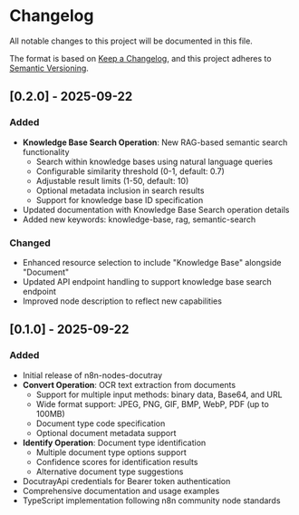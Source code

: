 # Changelog

All notable changes to this project will be documented in this file.

The format is based on [Keep a Changelog](https://keepachangelog.com/en/1.0.0/),
and this project adheres to [Semantic Versioning](https://semver.org/spec/v2.0.0.html).

## [0.2.0] - 2025-09-22

### Added
- **Knowledge Base Search Operation**: New RAG-based semantic search functionality
  - Search within knowledge bases using natural language queries
  - Configurable similarity threshold (0-1, default: 0.7)
  - Adjustable result limits (1-50, default: 10)
  - Optional metadata inclusion in search results
  - Support for knowledge base ID specification
- Updated documentation with Knowledge Base Search operation details
- Added new keywords: knowledge-base, rag, semantic-search

### Changed
- Enhanced resource selection to include "Knowledge Base" alongside "Document"
- Updated API endpoint handling to support knowledge base search endpoint
- Improved node description to reflect new capabilities

## [0.1.0] - 2025-09-22

### Added
- Initial release of n8n-nodes-docutray
- **Convert Operation**: OCR text extraction from documents
  - Support for multiple input methods: binary data, Base64, and URL
  - Wide format support: JPEG, PNG, GIF, BMP, WebP, PDF (up to 100MB)
  - Document type code specification
  - Optional document metadata support
- **Identify Operation**: Document type identification
  - Multiple document type options support
  - Confidence scores for identification results
  - Alternative document type suggestions
- DocutrayApi credentials for Bearer token authentication
- Comprehensive documentation and usage examples
- TypeScript implementation following n8n community node standards